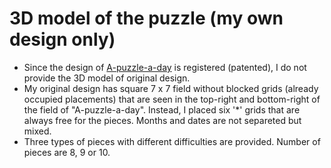 # 3D model of the puzzle (my own design only)

* Since the design of <a href="https://www.dragonfjord.com/product/a-puzzle-a-day/">A-puzzle-a-day</a> is registered (patented), I do not provide the 3D model of original design.
* My original design has square 7 x 7 field without blocked grids (already occupied placements) that are seen in the top-right and bottom-right of the field of "A-puzzle-a-day". Instead, I placed six '*' grids that are always free for the pieces. Months and dates are not separeted but mixed.
* Three types of pieces with different difficulties are provided. Number of pieces are 8, 9 or 10.
